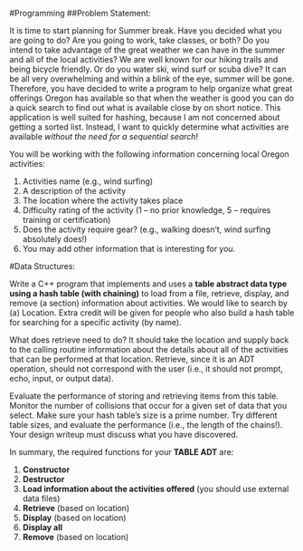 #Programming
##Problem Statement:

It is time to start planning for Summer break. Have you decided what you are going to do? Are you going to work, take classes, or both? Do you intend to take advantage of the great weather we can have in the summer and all of the local activities? We are well known for our hiking trails and being bicycle friendly. Or do you water ski, wind surf or scuba dive? It can be all very overwhelming and within a blink of the eye, summer will be gone. Therefore, you have decided to write a program to help organize what great offerings Oregon has available so that when the weather is good you can do a quick search to find out what is available close by on short notice. This application is well suited for hashing, because I am not concerned about getting a sorted list. Instead, I want to quickly determine what activities are available *without the need for a sequential search*!

You will be working with the following information concerning local Oregon activities:

1. Activities name (e.g., wind surfing)
2. A description of the activity
3. The location where the activity takes place
4. Difficulty rating of the activity (1 – no prior knowledge, 5 – requires training or certification)
5. Does the activity require gear? (e.g., walking doesn’t, wind surfing absolutely does!)
6. You may add other information that is interesting for you.

#Data Structures: 

Write a C++ program that implements and uses a **table abstract data type using a hash table (with chaining)** to load from a file, retrieve, display, and remove (a section) information about activities. We would like to search by (a) Location. Extra credit will be given for people who also build a hash table for searching for a specific activity (by name).

What does retrieve need to do? It should take the location and supply back to the calling routine information about the details about all of the activities that can be performed at that location. Retrieve, since it is an ADT operation, should not correspond with the user (i.e., it should not prompt, echo, input, or output data).

Evaluate the performance of storing and retrieving items from this table. Monitor the number of collisions that occur for a given set of data that you select. Make sure your hash table’s size is a prime number. Try different table sizes, and evaluate the performance (i.e., the length of the chains!). Your design writeup must discuss what you have discovered.

In summary, the required functions for your **TABLE ADT** are:

1. **Constructor**
2. **Destructor**
3. **Load information about the activities offered** (you should use external data files)
4. **Retrieve** (based on location)
5. **Display** (based on location)
6. **Display all**
7. **Remove** (based on location)
